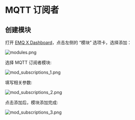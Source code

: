 # MQTT 订阅者

## 创建模块

打开 [EMQ X Dashboard](http://127.0.0.1:18083/#/modules)，点击左侧的 “模块” 选项卡，选择添加：

![modules.png](http://dgiot-1253666439.cos.ap-shanghai-fsi.myqcloud.com/develop_png/zh_CN/modules/assets/modules.png)

选择 MQTT 订阅者模块:

![mod_subscriptions_1.png](http://dgiot-1253666439.cos.ap-shanghai-fsi.myqcloud.com/develop_png/zh_CN/modules/assets/mod_subscriptions_1.png)


填写相关参数:

![mod_subscriptions_2.png](http://dgiot-1253666439.cos.ap-shanghai-fsi.myqcloud.com/develop_png/zh_CN/modules/assets/mod_subscriptions_2.png)

点击添加后，模块添加完成:

![mod_subscriptions_3.png](http://dgiot-1253666439.cos.ap-shanghai-fsi.myqcloud.com/develop_png/zh_CN/modules/assets/mod_subscriptions_3.png)